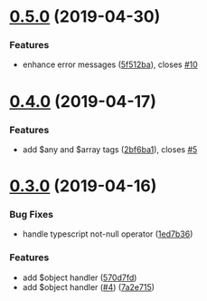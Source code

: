 # [0.5.0](https://github.com/mattstrom/typesafe-templates/compare/0.4.0...0.5.0) (2019-04-30)


### Features

* enhance error messages ([5f512ba](https://github.com/mattstrom/typesafe-templates/commit/5f512ba)), closes [#10](https://github.com/mattstrom/typesafe-templates/issues/10)

# [0.4.0](https://github.com/mattstrom/typesafe-templates/compare/0.3.0...0.4.0) (2019-04-17)


### Features

* add $any and $array tags ([2bf6ba1](https://github.com/mattstrom/typesafe-templates/commit/2bf6ba1)), closes [#5](https://github.com/mattstrom/typesafe-templates/issues/5)

# [0.3.0](https://github.com/mattstrom/typesafe-templates/compare/0.2.4...0.3.0) (2019-04-16)


### Bug Fixes

* handle typescript not-null operator ([1ed7b36](https://github.com/mattstrom/typesafe-templates/commit/1ed7b36))


### Features

* add $object handler ([570d7fd](https://github.com/mattstrom/typesafe-templates/commit/570d7fd))
* add $object handler ([#4](https://github.com/mattstrom/typesafe-templates/issues/4)) ([7a2e715](https://github.com/mattstrom/typesafe-templates/commit/7a2e715))
